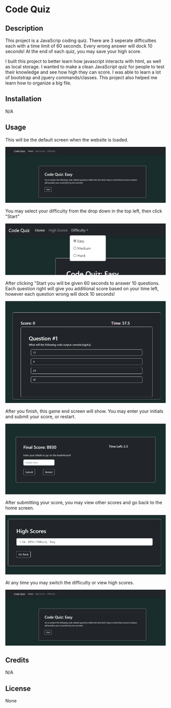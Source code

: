 # Code Quiz

## Description

This project is a JavaScrip coding quiz. There are 3 seperate difficulties each with a time limit of 60 seconds. Every wrong answer will dock 10 seconds! At the end of each quiz, you may save your high score.

I built this project to better learn how javascript interacts with html, as well as local storage. I wanted to make a clean JavaScript quiz for people to test their knowledge and see how high they can score. I was able to learn a lot of bootstrap and jquery commands/classes. This project also helped me learn how to organize a big file.

## Installation

N/A

## Usage

This will be the default screen when the website is loaded.

![home screen](./assets/images/homescreen.png)

You may select your difficulty from the drop down in the top left, then click "Start"

![difficulty selector](./assets/images/difficulty.png)

After clicking "Start you will be given 60 seconds to answer 10 questions. Each question right will give you additional score based on your time left, however each question wrong will dock 10 seconds!

![sample question](./assets/images/question.png)

After you finish, this game end screen will show. You may enter your initials and submit your score, or restart.

![game end](./assets/images/endgame.png)

After submitting your score, you may view other scores and go back to the home screen.

![high score board](./assets/images/highscores.png)

At any time you may switch the difficulty or view high scores.

![home screen](./assets/images/homescreen.png)

## Credits

N/A

## License

None